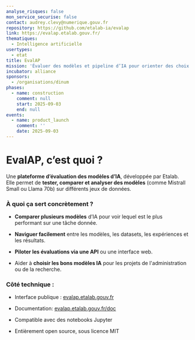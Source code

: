 ```yaml
---
analyse_risques: false
mon_service_securise: false
contact: audrey.clevy@numerique.gouv.fr
repository: https://github.com/etalab-ia/evalap
link: https://evalap.etalab.gouv.fr/
thematiques:
  - Intelligence artificielle
usertypes:
  - etat
title: EvalAP
mission: 'Évaluer des modèles et pipeline d’IA pour orienter des choix produits '
incubator: alliance
sponsors:
  - /organisations/dinum
phases:
  - name: construction
    comment: null
    start: 2025-09-03
    end: null
events:
  - name: product_launch
    comment: ''
    date: 2025-09-03
---
```

# **EvalAP, c’est quoi ?**

Une **plateforme d’évaluation des modèles d’IA**, développée par Etalab.\
Elle permet de **tester, comparer et analyser des modèles** (comme Mistrall Small ou Llama 70b) sur différents jeux de données.

### **À quoi ça sert concrètement ?**

* **Comparer plusieurs modèles** d’IA pour voir lequel est le plus performant sur une tâche donnée.

* **Naviguer facilement** entre les modèles, les datasets, les expériences et les résultats.

* **Piloter les évaluations via une API** ou une interface web.

* Aider à **choisir les bons modèles IA** pour les projets de l'administration ou de la recherche.

### **Côté technique :**

* Interface publique : [evalap.etalab.gouv.fr](http://evalap.etalab.gouv.fr)

* Documentation: [evalap.etalab.gouv.fr/doc](http://evalap.etalab.gouv.fr/doc)

* Compatible avec des notebooks Jupyter

* Entièrement open source, sous licence MIT
